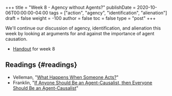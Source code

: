 +++
title = "Week 8 - Agency without Agents?"
publishDate = 2020-10-06T00:00:00-04:00
tags = ["action", "agency", "identification", "alienation"]
draft = false
weight = -100
author = false
toc = false
type = "post"
+++

We'll continue our discussion of agency, identification, and alienation this week by
looking at arguments for and against the importance of agent causation.

-   [Handout](/materials/handouts/8-kant-agent-causation.pdf) for week 8


## Readings {#readings}

-   Velleman, "[What Happens When Someone Acts?](/materials/readings/velleman-action.pdf)"
-   Franklin, "[If Anyone Should Be an Agent-Causalist, then Everyone Should Be an Agent-Causalist](/materials/readings/franklin-agent-causation.pdf)"
